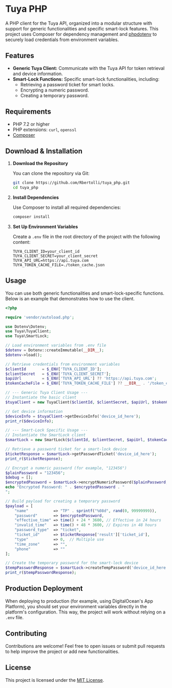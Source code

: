 # Tuya PHP

A PHP client for the Tuya API, organized into a modular structure with support for generic functionalities and specific smart-lock features. This project uses Composer for dependency management and [phpdotenv](https://github.com/vlucas/phpdotenv) to securely load credentials from environment variables.

## Features

- **Generic Tuya Client:** Communicate with the Tuya API for token retrieval and device information.
- **Smart-Lock Functions:** Specific smart-lock functionalities, including:
  - Retrieving a password ticket for smart locks.
  - Encrypting a numeric password.
  - Creating a temporary password.

## Requirements

- PHP 7.2 or higher
- PHP extensions: `curl`, `openssl`
- [Composer](https://getcomposer.org/)

## Download & Installation

1. **Download the Repository**

   You can clone the repository via Git:

   ```bash
   git clone https://github.com/Rbertolli/tuya_php.git
   cd tuya_php
   ```

2. **Install Dependencies**

   Use Composer to install all required dependencies:

   ```bash
   composer install
   ```

3. **Set Up Environment Variables**

   Create a `.env` file in the root directory of the project with the following content:

   ```dotenv
   TUYA_CLIENT_ID=your_client_id
   TUYA_CLIENT_SECRET=your_client_secret
   TUYA_API_URL=https://api.tuya.com
   TUYA_TOKEN_CACHE_FILE=./token_cache.json
   ```

## Usage

You can use both generic functionalities and smart-lock-specific functions. Below is an example that demonstrates how to use the client.

```php
<?php

require 'vendor/autoload.php';

use Dotenv\Dotenv;
use Tuya\TuyaClient;
use Tuya\SmartLock;

// Load environment variables from .env file
$dotenv = Dotenv::createImmutable(__DIR__);
$dotenv->load();

// Retrieve credentials from environment variables
$clientId       = $_ENV['TUYA_CLIENT_ID'];
$clientSecret   = $_ENV['TUYA_CLIENT_SECRET'];
$apiUrl         = $_ENV['TUYA_API_URL'] ?? 'https://api.tuya.com';
$tokenCacheFile = $_ENV['TUYA_TOKEN_CACHE_FILE'] ?? __DIR__ . '/token_cache.json';

// --- Generic Tuya Client Usage ---
// Instantiate the basic client
$tuyaClient = new TuyaClient($clientId, $clientSecret, $apiUrl, $tokenCacheFile);

// Get device information
$deviceInfo = $tuyaClient->getDeviceInfo('device_id_here');
print_r($deviceInfo);

// --- Smart-Lock Specific Usage ---
// Instantiate the SmartLock client
$smartLock = new SmartLock($clientId, $clientSecret, $apiUrl, $tokenCacheFile);

// Retrieve a password ticket for a smart-lock device
$ticketResponse = $smartLock->getPasswordTicket('device_id_here');
print_r($ticketResponse);

// Encrypt a numeric password (for example, "123456")
$plainPassword = "123456";
$debug = [];
$encryptedPassword = $smartLock->encryptNumericPassword($plainPassword, $ticketResponse['result']['ticket_key'], $debug);
echo "Encrypted Password: " . $encryptedPassword . "
";

// Build payload for creating a temporary password
$payload = [
    "name"           => "TP" . sprintf("%08d", rand(0, 99999999)),
    "password"       => $encryptedPassword,
    "effective_time" => time() + 24 * 3600, // Effective in 24 hours
    "invalid_time"   => time() + 48 * 3600, // Expires in 48 hours
    "password_type"  => "ticket",
    "ticket_id"      => $ticketResponse['result']['ticket_id'],
    "type"           => 0,  // Multiple use
    "time_zone"      => "",
    "phone"          => ""
];

// Create the temporary password for the smart-lock device
$tempPasswordResponse = $smartLock->createTempPassword('device_id_here', $payload);
print_r($tempPasswordResponse);
```

## Production Deployment

When deploying to production (for example, using DigitalOcean's App Platform), you should set your environment variables directly in the platform's configuration. This way, the project will work without relying on a `.env` file.

## Contributing

Contributions are welcome! Feel free to open issues or submit pull requests to help improve the project or add new functionalities.

## License

This project is licensed under the [MIT License](LICENSE).
